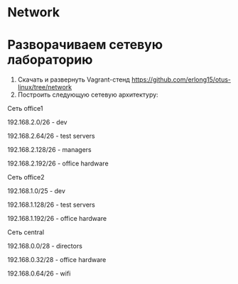 # Network

# Разворачиваем сетевую лабораторию

1. Скачать и развернуть Vagrant-стенд https://github.com/erlong15/otus-linux/tree/network
2. Построить следующую сетевую архитектуру:

  Сеть office1

192.168.2.0/26 - dev

192.168.2.64/26 - test servers

192.168.2.128/26 - managers

192.168.2.192/26 - office hardware
  
  Сеть office2

192.168.1.0/25 - dev

192.168.1.128/26 - test servers

192.168.1.192/26 - office hardware

  Сеть central


192.168.0.0/28 - directors

192.168.0.32/28 - office hardware

192.168.0.64/26 - wifi

